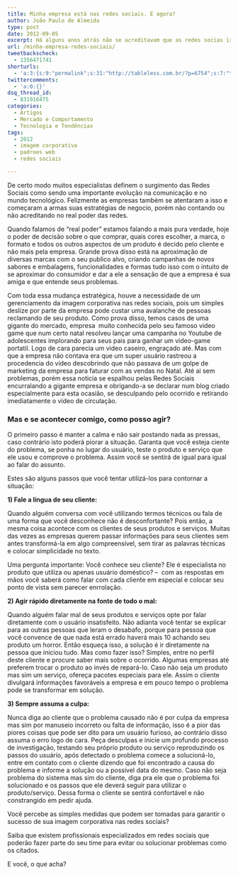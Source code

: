 ```yaml
---
title: Minha empresa está nas redes sociais. E agora?
author: João Paulo de Almeida
type: post
date: 2012-09-05
excerpt: Há alguns anos atrás não se acreditavam que as redes socias iriam alcançar tamanha proporção e poder de comunicação como hoje.
url: /minha-empresa-redes-sociais/
tweetbackscheck:
  - 1356471741
shorturls:
  - 'a:3:{s:9:"permalink";s:31:"http://tableless.com.br/?p=6754";s:7:"tinyurl";s:26:"http://tinyurl.com/bqd8ydh";s:4:"isgd";s:19:"http://is.gd/6TnWah";}'
twittercomments:
  - 'a:0:{}'
dsq_thread_id:
  - 831916475
categories:
  - Artigos
  - Mercado e Comportamento
  - Tecnologia e Tendências
tags:
  - 2012
  - imagem corporativa
  - padroes web
  - redes sociais

---
```

De certo modo muitos especialistas definem o surgimento das Redes Sociais como sendo uma importante evolução na comunicação e no mundo tecnológico. Felizmente as empresas também se atentaram a isso e começaram a armas suas estratégias de negocio, porém não contando ou não acreditando no real poder das redes.

Quando falamos de &#8220;real poder&#8221; estamos falando a mais pura verdade, hoje o poder de decisão sobre o que comprar, quais cores escolher, a marca, o formato e todos os outros aspectos de um produto é decido pelo cliente e não mais pela empresa. Grande prova disso está na aproximação de diversas marcas com o seu publico alvo, criando campanhas de novos sabores e embalagens, funcionalidades e formas tudo isso com o intuito de se aproximar do consumidor e dar a ele a sensação de que a empresa é sua amiga e que entende seus problemas.

Com toda essa mudança estratégica, houve a necessidade de um gerenciamento da imagem corporativa nas redes sociais, pois um simples deslize por parte da empresa pode custar uma avalanche de pessoas reclamando de seu produto. Como prova disso, temos casos de uma gigante do mercado, empresa  muito conhecida pelo seu famoso video game que num certo natal resolveu lançar uma campanha no Youtube de adolescentes implorando para seus pais para ganhar um video-game portatil. Logo de cara parecia um video caseiro, engraçado até. Mas com que a empresa não contava era que um super usuário rastreou a procedencia do vídeo descobrindo que não passava de um golpe de marketing da empresa para faturar com as vendas no Natal. Até ai sem problemas, porém essa noticia se espalhou pelas Redes Sociais encurralando a gigante empresa e obrigando-a se declarar num blog criado especialmente para esta ocasião, se desculpando pelo ocorrido e retirando imediatamente o vídeo de circulação.

### Mas e se acontecer comigo, como posso agir?

O primeiro passo é manter a calma e não sair postando nada as pressas, caso contrário isto poderá piorar a situação. Garanta que você esteja ciente do problema, se ponha no lugar do usuário, teste o produto e serviço que ele usou e comprove o problema. Assim você se sentirá de igual para igual ao falar do assunto.

Estes são alguns passos que você tentar utilizá-los para contornar a situação:

**1) Fale a língua de seu cliente:**

Quando alguém conversa com você utilizando termos técnicos ou fala de uma forma que você desconhece não é desconfortante? Pois então, a mesma coisa acontece com os clientes de seus produtos e serviços. Muitas das vezes as empresas querem passar informações para seus clientes sem antes transformá-la em algo compreensível, sem tirar as palavras técnicas e colocar simplicidade no texto.
  
Uma pergunta importante: Você conhece seu cliente? Ele é especialista no produto que utiliza ou apenas usuário doméstico? &#8211;  com as respostas em mãos você saberá como falar com cada cliente em especial e colocar seu ponto de vista sem parecer enrrolação.

**2) Agir rápido diretamente na fonte de todo o mal:**

Quando alguém falar mal de seus produtos e serviços opte por falar diretamente com o usuário insatisfeito. Não adianta você tentar se explicar para as outras pessoas que leram o desabafo, porque para pessoa que você convence de que nada está errado haverá mais 10 achando seu produto um horror. Então esqueça isso, a solução é ir diretamente na pessoa que iniciou tudo. Mas como fazer isso? Simples, entre no perfil deste cliente e procure saber mais sobre o ocorrido. Algumas empresas até preferem trocar o produto ao invés de repará-lo. Caso não seja um produto mas sim um serviço, ofereça pacotes especiais para ele. Assim o cliente divulgará informações favoráveis a empresa e em pouco tempo o problema pode se transformar em solução.

**3) Sempre assuma a culpa:**

Nunca diga ao cliente que o problema causado não é por culpa da empresa mas sim por manuseio incorreto ou falta de informação, isso é a pior das piores coisas que pode ser dito para um usuário furioso, ao contrário disso assuma o erro logo de cara. Peça desculpas e inicie um profundo processo de investigação, testando seu próprio produto ou serviço reproduzindo os passos do usuário, após detectado o problema comece a solucioná-lo, entre em contato com o cliente dizendo que foi encontrado a causa do problema e informe a solução ou a possível data do mesmo. Caso não seja problema do sistema mas sim do cliente, diga pra ele que o problema foi solucionado e os passos que ele deverá seguir para utilizar o produto/serviço. Dessa forma o cliente se sentirá confortável e não constrangido em pedir ajuda.

Você percebe as simples medidas que podem ser tomadas para garantir o sucesso de sua imagem corporativa nas redes sociais?

Saiba que existem profissionais especializados em redes sociais que poderão fazer parte do seu time para evitar ou solucionar problemas como os citados.

E você, o que acha?